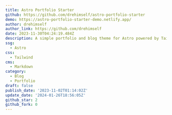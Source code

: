 ```yaml
---
title: Astro Portfolio Starter
github: https://github.com/drehimself/astro-portfolio-starter
demo: https://astro-portfolio-starter-demo.netlify.app/
author: drehimself
author_link: https://github.com/drehimself
date: 2023-11-30T04:24:19.484Z
description: A simple portfolio and blog theme for Astro powered by Tailwind CSS
ssg:
  - Astro
css:
  - Tailwind
cms:
  - Markdown
category:
  - Blog
  - Portfolio
draft: false
publish_date: '2023-11-02T01:14:02Z'
update_date: '2024-01-26T18:56:05Z'
github_star: 2
github_fork: 0
---
```

